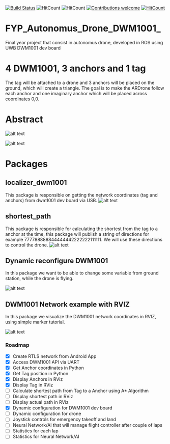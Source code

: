 [![Build Status](http://94.2.115.49:8080/buildStatus/icon?job=testing)](http://94.2.115.49:8080/job/testing/)
![HitCount](https://img.shields.io/badge/ROS%20version-kinetic-blue.svg)
![HitCount](https://img.shields.io/badge/Supported%20OS-Ubuntu%2016.04-orange.svg)
[![Contributions welcome](https://img.shields.io/badge/contributions-welcome-brightgreen.svg?style=flat)](https://github.com/dwyl/esta/issues)
[![HitCount](http://hits.dwyl.io/20chix/https://github.com/20chix/FYP_Autonomus_Drone_DWM1001.svg)](http://hits.dwyl.io/20chix/https://github.com/20chix/FYP_Autonomus_Drone_DWM1001)

# FYP_Autonomus_Drone_DWM1001_

Final year project that consist in autonomus drone, developed in ROS using UWB DWM1001 dev board

# 4 DWM1001, 3 anchors and 1 tag
 The tag will be attached to a drone and  3 anchors will be placed on the ground, which will create a triangle.
 The goal is to make the ARDrone follow each anchor and one imaginary anchor which will be placed across coordinates 0,0.

# Abstract 
![alt text](https://raw.githubusercontent.com/20chix/FYP_Autonomus_Drone_DWM1001/master/FYP_Diagram.png?token=AO45C4eNqW3AnQL1E036tFJ3s1KIHFfwks5bhAZqwA%3D%3D)

![alt text](https://raw.githubusercontent.com/20chix/FYP_Autonomus_Drone_DWM1001/master/FYP_Diagram_dev_board.png?token=AO45C0DC26OMC9PjMv1PUlwOIk6pRYEmks5bhAcCwA%3D%3D)

# Packages
## localizer_dwm1001
This package is responsible on getting the network coordinates (tag and anchors) from dwm1001 dev board via USB.
![alt text](https://raw.githubusercontent.com/20chix/FYP_Autonomus_Drone_DWM1001/master/decawave-dwm1001-dev-large.jpg?token=AO45C44AcfG2WANKPxFLSnRj4_MgYJl4ks5bhl9lwA%3D%3D)

## shortest_path 
This package is responsible for calculating the shortest from the tag to a anchor at the time, this package will publish a string of directions for example 777788888844444442222222111111. We will use these directions to control the drone.
![alt text](https://raw.githubusercontent.com/20chix/FYP_Autonomus_Drone_DWM1001/master/Shortest_Path.png?token=AO45Cz8Lvaa3ptkORqt7MzPKfE1l8hWdks5bhlwqwA%3D%3D)

## Dynamic reconfigure DWM1001
In this package we want to be able to change some variable from ground station, while the drone is flying.

![alt text](https://raw.githubusercontent.com/20chix/FYP_Autonomus_Drone_DWM1001/master/dynamic_config.png?token=AO45C3CO77Aa8DxZQyxA-oq_oVtv11tRks5bhlRlwA%3D%3D)

## DWM1001 Network example with RVIZ
In this package we visualize the DWM1001 network coordinates in RVIZ, using simple marker tutorial. 

![alt text](https://raw.githubusercontent.com/20chix/FYP_Autonomus_Drone_DWM1001/master/DWM1001_Network.png?token=AO45C1WgUxFjc6e9d7bAp7ieUUyNsPYWks5bhlSHwA%3D%3D)


### Roadmap
- [x] Create RTLS network from Android App
- [x] Access DWM1001 API via UART
- [x] Get Anchor coordinates in Python
- [x] Get Tag position in Python
- [x] Display Anchors in RViz
- [x] Display Tag in RViz
- [ ] Calculate shortest path from Tag to a Anchor using A* Algorithm
- [ ] Display shortest path in RViz
- [ ] Display actual path in RViz
- [x] Dynamic configuration for DWM1001 dev board
- [ ] Dynamic configuration for drone
- [ ] Joystick controls for emergency takeoff and land
- [ ] Neural Network/AI that will manage flight controller after couple of laps
- [ ] Statistics for each lap
- [ ] Statistics for Neural Network/AI
